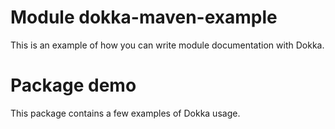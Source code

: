 # Module dokka-maven-example

This is an example of how you can write module documentation with Dokka.

# Package demo

This package contains a few examples of Dokka usage.
